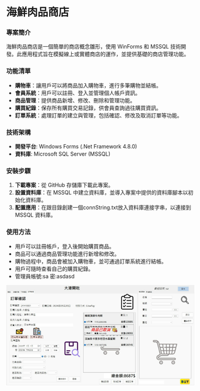 # 海鮮肉品商店

### 專案簡介

海鮮肉品商店是一個簡單的商店概念雛形，使用 WinForms 和 MSSQL 技術開發。此應用程式旨在模擬線上或實體商店的運作，並提供基礎的商店管理功能。

### 功能清單

- **購物車**：讓用戶可以將商品加入購物車，進行多筆購物並結帳。
- **會員系統**：用戶可以註冊、登入並管理個人帳戶資訊。
- **商品管理**：提供商品新增、修改、刪除和管理功能。
- **購買紀錄**：保存所有購買交易記錄，供會員查詢過往購買資訊。
- **訂單系統**：處理訂單的建立與管理，包括確認、修改及取消訂單等功能。

### 技術架構

- **開發平台**: Windows Forms (.Net Framework 4.8.0)
- **資料庫**: Microsoft SQL Server (MSSQL)

### 安裝步驟

1. **下載專案**：從 GitHub 存儲庫下載此專案。
2. **設置資料庫**：在 MSSQL 中建立資料庫，並導入專案中提供的資料庫腳本以初始化資料庫。
3. **配置應用**：在跟目錄創建一個connString.txt放入資料庫連接字串，以連接到 MSSQL 資料庫。

### 使用方法
- 用戶可以註冊帳戶，登入後開始購買商品。
- 商品可以通過商品管理功能進行新增和修改。
- 購物過程中，商品會被加入購物車，並可通過訂單系統進行結帳。
- 用戶可隨時查看自己的購買紀錄。
- 管理員帳號:sa 密:asdasd

![海鮮肉品商店](./MarketPos/image/index.png)
